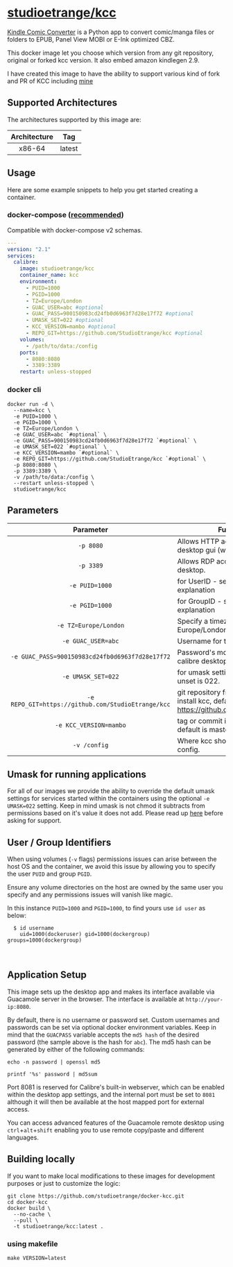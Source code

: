 # [studioetrange/kcc](https://github.com/studioetrange/docker-kcc)

[Kindle Comic Converter](https://github.com/ciromattia/kcc) is a Python app to convert comic/manga files or folders to EPUB, Panel View MOBI or E-Ink optimized CBZ.

This docker image let you choose which version from any git repository, original or forked kcc version. It also embed amazon kindlegen 2.9.

I have created this image to have the ability to support various kind of fork and PR of KCC including [mine](https://github.com/StudioEtrange/kcc)

## Supported Architectures

The architectures supported by this image are:

| Architecture | Tag |
| :----: | --- |
| x86-64 | latest |@


## Usage

Here are some example snippets to help you get started creating a container.

### docker-compose ([recommended](https://docs.linuxserver.io/general/docker-compose))

Compatible with docker-compose v2 schemas.

```yaml
---
version: "2.1"
services:
  calibre:
    image: studioetrange/kcc
    container_name: kcc
    environment:
      - PUID=1000
      - PGID=1000
      - TZ=Europe/London
      - GUAC_USER=abc #optional
      - GUAC_PASS=900150983cd24fb0d6963f7d28e17f72 #optional
      - UMASK_SET=022 #optional
      - KCC_VERSION=mambo #optional
      - REPO_GIT=https://github.com/StudioEtrange/kcc #optional
    volumes:
      - /path/to/data:/config
    ports:
      - 8080:8080
      - 3389:3389
    restart: unless-stopped
```

### docker cli

```
docker run -d \
  --name=kcc \
  -e PUID=1000 \
  -e PGID=1000 \
  -e TZ=Europe/London \
  -e GUAC_USER=abc `#optional` \
  -e GUAC_PASS=900150983cd24fb0d6963f7d28e17f72 `#optional` \
  -e UMASK_SET=022 `#optional` \
  -e KCC_VERSION=mambo `#optional` \
  -e REPO_GIT=https://github.com/StudioEtrange/kcc `#optional` \
  -p 8080:8080 \
  -p 3389:3389 \
  -v /path/to/data:/config \
  --restart unless-stopped \
  studioetrange/kcc
```


## Parameters


| Parameter | Function |
| :----: | --- |
| `-p 8080` | Allows HTTP access to a web desktop gui (with Guacamole). |
| `-p 3389` | Allows RDP access to the desktop. |
| `-e PUID=1000` | for UserID - see below for explanation |
| `-e PGID=1000` | for GroupID - see below for explanation |
| `-e TZ=Europe/London` | Specify a timezone to use EG Europe/London. |
| `-e GUAC_USER=abc` | Username for the desktop gui. |
| `-e GUAC_PASS=900150983cd24fb0d6963f7d28e17f72` | Password's md5 hash for the calibre desktop gui. |
| `-e UMASK_SET=022` | for umask setting, default if left unset is 022. |
| `-e REPO_GIT=https://github.com/StudioEtrange/kcc` | git repository from where to install kcc, default is https://github.com/ciromattia/kcc. |
| `-e KCC_VERSION=mambo` | tag or commit in git repository, default is master. |
| `-v /config` | Where kcc should store some config. |


## Umask for running applications

For all of our images we provide the ability to override the default umask settings for services started within the containers using the optional `-e UMASK=022` setting.
Keep in mind umask is not chmod it subtracts from permissions based on it's value it does not add. Please read up [here](https://en.wikipedia.org/wiki/Umask) before asking for support.

## User / Group Identifiers

When using volumes (`-v` flags) permissions issues can arise between the host OS and the container, we avoid this issue by allowing you to specify the user `PUID` and group `PGID`.

Ensure any volume directories on the host are owned by the same user you specify and any permissions issues will vanish like magic.

In this instance `PUID=1000` and `PGID=1000`, to find yours use `id user` as below:

```
  $ id username
    uid=1000(dockeruser) gid=1000(dockergroup) groups=1000(dockergroup)
```


&nbsp;
## Application Setup

This image sets up the desktop app and makes its interface available via Guacamole server in the browser. The interface is available at `http://your-ip:8080`.

By default, there is no username or password set. Custom usernames and passwords can be set via optional docker environment variables. Keep in mind that the `GUACPASS` variable accepts the `md5 hash` of the desired password (the sample above is the hash for `abc`). The md5 hash can be generated by either of the following commands:

```
echo -n password | openssl md5
```

```
printf '%s' password | md5sum
```

Port 8081 is reserved for Calibre's built-in webserver, which can be enabled within the desktop app settings, and the internal port must be set to `8081` although it will then be available at the host mapped port for external access.

You can access advanced features of the Guacamole remote desktop using `ctrl`+`alt`+`shift` enabling you to use remote copy/paste and different languages.


## Building locally

If you want to make local modifications to these images for development purposes or just to customize the logic:
```
git clone https://github.com/studioetrange/docker-kcc.git
cd docker-kcc
docker build \
  --no-cache \
  --pull \
  -t studioetrange/kcc:latest .
```


### using makefile

```
make VERSION=latest
```


